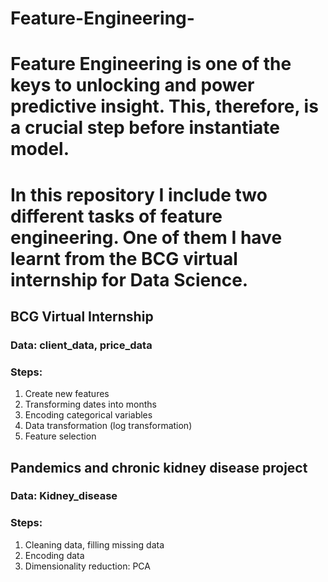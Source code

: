 # Feature-Engineering-
# Feature Engineering is one of the keys to unlocking and power predictive insight. This, therefore, is a crucial step before instantiate model.

# In this repository I include two different tasks of feature engineering. One of them I have learnt from the BCG virtual internship for Data Science.

## BCG Virtual Internship
### Data: client_data, price_data
### Steps: 
1. Create new features
2. Transforming dates into months
3. Encoding categorical variables
4. Data transformation (log transformation)
5. Feature selection

## Pandemics and chronic kidney disease project
### Data: Kidney_disease
### Steps:
1. Cleaning data, filling missing data
2. Encoding data
3. Dimensionality reduction: PCA
